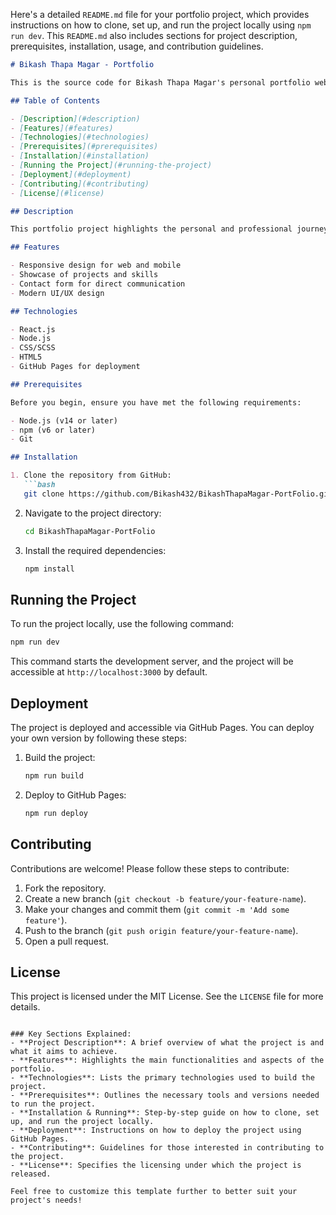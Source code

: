 Here's a detailed `README.md` file for your portfolio project, which provides instructions on how to clone, set up, and run the project locally using `npm run dev`. This `README.md` also includes sections for project description, prerequisites, installation, usage, and contribution guidelines.

```markdown
# Bikash Thapa Magar - Portfolio

This is the source code for Bikash Thapa Magar's personal portfolio website. It showcases projects, skills, and experiences, and is built using modern web development technologies.

## Table of Contents

- [Description](#description)
- [Features](#features)
- [Technologies](#technologies)
- [Prerequisites](#prerequisites)
- [Installation](#installation)
- [Running the Project](#running-the-project)
- [Deployment](#deployment)
- [Contributing](#contributing)
- [License](#license)

## Description

This portfolio project highlights the personal and professional journey of Bikash Thapa Magar. It includes detailed sections about skills, projects, experiences, and contact information. The site is responsive and optimized for both web and mobile platforms.

## Features

- Responsive design for web and mobile
- Showcase of projects and skills
- Contact form for direct communication
- Modern UI/UX design

## Technologies

- React.js
- Node.js
- CSS/SCSS
- HTML5
- GitHub Pages for deployment

## Prerequisites

Before you begin, ensure you have met the following requirements:

- Node.js (v14 or later)
- npm (v6 or later)
- Git

## Installation

1. Clone the repository from GitHub:
   ```bash
   git clone https://github.com/Bikash432/BikashThapaMagar-PortFolio.git
   ```
2. Navigate to the project directory:
   ```bash
   cd BikashThapaMagar-PortFolio
   ```
3. Install the required dependencies:
   ```bash
   npm install
   ```

## Running the Project

To run the project locally, use the following command:
```bash
npm run dev
```
This command starts the development server, and the project will be accessible at `http://localhost:3000` by default.

## Deployment

The project is deployed and accessible via GitHub Pages. You can deploy your own version by following these steps:

1. Build the project:
   ```bash
   npm run build
   ```
2. Deploy to GitHub Pages:
   ```bash
   npm run deploy
   ```

## Contributing

Contributions are welcome! Please follow these steps to contribute:

1. Fork the repository.
2. Create a new branch (`git checkout -b feature/your-feature-name`).
3. Make your changes and commit them (`git commit -m 'Add some feature'`).
4. Push to the branch (`git push origin feature/your-feature-name`).
5. Open a pull request.

## License

This project is licensed under the MIT License. See the `LICENSE` file for more details.
```

### Key Sections Explained:
- **Project Description**: A brief overview of what the project is and what it aims to achieve.
- **Features**: Highlights the main functionalities and aspects of the portfolio.
- **Technologies**: Lists the primary technologies used to build the project.
- **Prerequisites**: Outlines the necessary tools and versions needed to run the project.
- **Installation & Running**: Step-by-step guide on how to clone, set up, and run the project locally.
- **Deployment**: Instructions on how to deploy the project using GitHub Pages.
- **Contributing**: Guidelines for those interested in contributing to the project.
- **License**: Specifies the licensing under which the project is released.

Feel free to customize this template further to better suit your project's needs!
